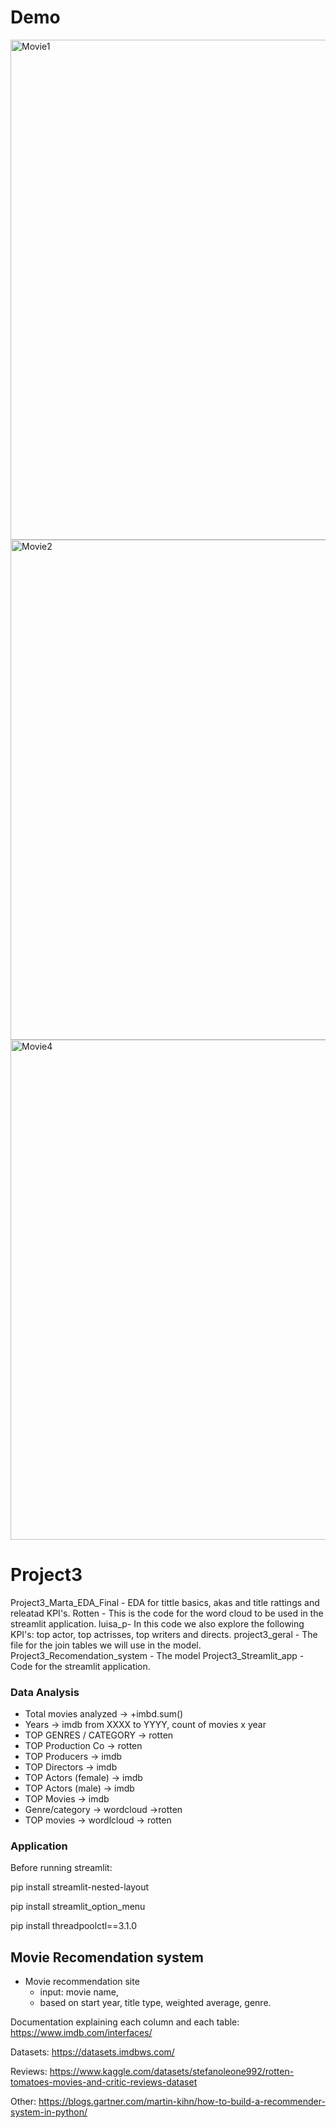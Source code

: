 # Demo 
<img width="800" alt="Movie1" src="https://user-images.githubusercontent.com/108680051/219327716-e58461e6-2bfc-4828-b5cb-3a01b530efa9.png">
<img width="800" alt="Movie2" src="https://user-images.githubusercontent.com/108680051/219327956-f199ee63-2307-4627-8628-a8a7a19adb5e.png">
<img width="800" alt="Movie4" src="https://user-images.githubusercontent.com/108680051/219327977-24a3d977-2e3c-44e7-a54a-b51b2485dd0a.png">


# Project3

Project3_Marta_EDA_Final - EDA for tittle basics, akas and title rattings and releatad KPI's.
Rotten - This is the code for the word cloud to be used in the streamlit application.
luisa_p- In this code we also explore the following KPI's: top actor, top actrisses, top writers and directs.
project3_geral - The file for the join tables we will use in the model.
Project3_Recomendation_system - The model
Project3_Streamlit_app - Code for the streamlit application.





### Data Analysis
- Total movies analyzed -> +imbd.sum()
- Years -> imdb from XXXX to YYYY, count of movies x year
- TOP GENRES / CATEGORY -> rotten
- TOP Production Co -> rotten
- TOP Producers -> imdb
- TOP Directors -> imdb
- TOP Actors (female) -> imdb
- TOP Actors (male) -> imdb
- TOP Movies -> imdb
- Genre/category -> wordcloud ->rotten
- TOP movies -> wordlcloud -> rotten


### Application

Before running streamlit:

pip install streamlit-nested-layout

pip install streamlit_option_menu

pip install threadpoolctl==3.1.0


## Movie Recomendation system

- Movie recommendation site 
    - input: movie name,
    - based on start year, title type, weighted average, genre. 


Documentation explaining each column and each table: https://www.imdb.com/interfaces/

Datasets: https://datasets.imdbws.com/ 

Reviews: https://www.kaggle.com/datasets/stefanoleone992/rotten-tomatoes-movies-and-critic-reviews-dataset

Other: https://blogs.gartner.com/martin-kihn/how-to-build-a-recommender-system-in-python/




